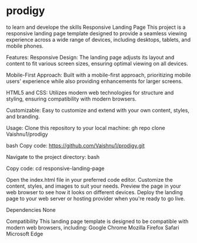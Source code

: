 # prodigy
to learn and develope the skills 
Responsive Landing Page
This project is a responsive landing page template designed to provide a seamless viewing experience across a wide range of devices, including desktops, tablets, and mobile phones.

Features:
Responsive Design: The landing page adjusts its layout and content to fit various screen sizes, ensuring optimal viewing on all devices.

Mobile-First Approach: Built with a mobile-first approach, prioritizing mobile users' experience while also providing enhancements for larger screens.

HTML5 and CSS: Utilizes modern web technologies for structure and styling, ensuring compatibility with modern browsers.

Customizable: Easy to customize and extend with your own content, styles, and branding.

Usage:
Clone this repository to your local machine:
gh repo clone Vaishnu1/prodigy

bash
Copy code:
https://github.com/Vaishnu1/prodigy.git

Navigate to the project directory:
bash

Copy code:
cd responsive-landing-page

Open the index.html file in your preferred code editor.
Customize the content, styles, and images to suit your needs.
Preview the page in your web browser to see how it looks on different devices.
Deploy the landing page to your web server or hosting provider when you're ready to go live.

Dependencies
None

Compatibility
This landing page template is designed to be compatible with modern web browsers, including:
Google Chrome
Mozilla Firefox
Safari
Microsoft Edge
